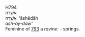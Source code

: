 H794  
אשׁדה  
אֲשֵׁדָה ‎ ‘ăshêdâh  
*ash-ay-daw‘*  
Feminine of [793](h0793) a *ravine: -* springs.  
